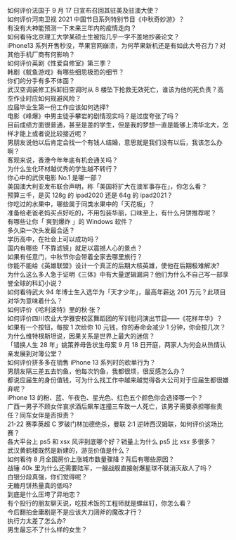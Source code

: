 如何评价法国于 9 月 17 日宣布召回其驻美及驻澳大使？  
如何评价河南卫视 2021 中国节日系列特别节目《中秋奇妙游》？  
有没有大神能预测一下未来三年内的疫情走向？  
如何看待北京理工大学某硕士生被指几乎一字不差地抄袭论文？  
iPhone13 系列开售秒没，苹果官网崩溃，为何苹果新机还是有如此大号召力？对其他手机厂商有何影响？  
如何评价英剧《性爱自修室》第三季？  
韩剧《鱿鱼游戏》有哪些细思极恐的细节？  
你们的分手有多不体面？  
武汉空调装修工拆卸旧空调时从 8 楼坠下抢救无效死亡，谁该为他的死负责？高空作业时应如何规避风险？  
应届毕业生第一份工作应该如何选择?  
电影《峰爆》中男主徒手攀岩的剧情现实吗？是过度夸张了吗？  
目前成绩方面很普通，甚至是差的学生，但是我的梦想一直是能够上清华北大，怎样才能上或者说比较接近呢？  
男朋友说他以后肯定会找一个有钱人结婚，意思就是我们没有以后，我该怎么办啊？  
客观来说，香港今年年底有机会通关吗？  
为什么生化环材越优秀的学生越不转行？  
你心中的武侠电影 No.1 是哪一部？  
美国澳大利亚发布联合声明，称「美国将扩大在澳军事存在」，你怎么看？  
预算三千，是买 128g 的 ipad2020 还是 64g 的 ipad2021？  
你吃过的水果中，哪些属于同类水果中的「天花板」？  
准备给老爸老妈买点好吃的，不用包装华丽，口味至上，有什么月饼推荐呢？  
有哪些让你「 爽到爆炸 」的 Windows 软件？  
多久染一次头发最合适？  
学历高中，在社会上可以成功吗？  
国内有哪些「不靠滤镜」就足以震撼人心的景点？  
如果有任意门，中秋节你会带着全家去哪里旅行？  
你能不能给《英雄联盟》设计一个真正的后期大核英雄，使他在后期极难解决?  
为什么这么多人急于证明《三体》中有大量逻辑漏洞？他们为什么不自己写一部享誉全球的科幻小说？  
如何看待武大 94 年博士生入选华为「天才少年」，最高年薪达 201 万元？此项目对华为意味着什么？  
如何评价《哈利波特》里的秋·张？  
如何评价四川农业大学雅安校区舞蹈团的军训慰问演出节目——《花样年华》？  
如果有一个按钮，每按 1 次给你 10 元钱，你的寿命会减少 1 分钟，你会按几次？  
为什么维特根斯坦说，因果关系是世界上最大的迷信？  
「错换人生 28 年」姚策养母告状生母案 9 月 18 日开庭，两家人为何会从热情认亲发展到对簿公堂？  
如何评价拼多多在销售 iPhone 13 系列时的砍单行为？  
男朋友隔三差五去钓鱼，他每次钓鱼，我都很烦，很反感怎么办？  
都说应届生的身份值钱，可为什么找工作中越来越觉得各大公司对于应届生都很嫌弃呢？  
iPhone 13 的粉、蓝、午夜色、星光色、红色五个颜色你会选择哪一个？  
广西一男子不顾女伴哀求酒后飙车连撞三车致一人死亡，该男子需要承担哪些责任？同车女伴是否担责？  
21-22 赛季英超 C 罗破门林加德绝杀，曼联 2:1 逆转西汉姆联，如何评价这场比赛？  
各大平台上 ps5 和 xsx 风评到底哪个好？销量上为什么 ps5 比 xsx 多很多？  
武汉黄鹤楼既然是新建的，游览价值是什么？  
如何看待 8 月全国房价上涨城市数量骤降？背后有哪些原因？  
战锤 40k 里为什么还需要陆军，一艘战舰直接射爆星球不就消灭敌人了吗？  
白银分段真强，你们觉得呢？  
无糖月饼热量真的低吗?  
到底是什么压垮了异地恋？  
有个投行的朋友聊天说，吃技术饭的工程师就是螺丝钉，你怎么看？  
今后翻拍金庸剧是不是应该大刀阔斧的魔改才行？  
执行力太差了怎么办?  
男生最忘不了什么样的女生？  
